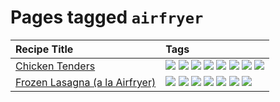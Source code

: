 # Pages tagged `airfryer`

|Recipe Title|Tags
|:---|:---|
|[Chicken Tenders](../recipes/chickentenders.md)|[![](https://img.shields.io/badge/tag-airfryer-9d5b24)](../tags/airfryer.md) [![](https://img.shields.io/badge/tag-amazing-6d71)](../tags/amazing.md) [![](https://img.shields.io/badge/tag-battered-9acea8)](../tags/battered.md) [![](https://img.shields.io/badge/tag-chicken-99d437)](../tags/chicken.md) [![](https://img.shields.io/badge/tag-crumbed-32f6f2)](../tags/crumbed.md) [![](https://img.shields.io/badge/tag-messy-6984a1)](../tags/messy.md) [![](https://img.shields.io/badge/tag-mine-acaf3f)](../tags/mine.md) [![](https://img.shields.io/badge/tag-sides-f47a18)](../tags/sides.md)|
|[Frozen Lasagna (a la Airfryer)](../recipes/lasagnaairfryer.md)|[![](https://img.shields.io/badge/tag-airfryer-9d5b24)](../tags/airfryer.md) [![](https://img.shields.io/badge/tag-cheesey-94b8ca)](../tags/cheesey.md) [![](https://img.shields.io/badge/tag-easy-d4602a)](../tags/easy.md) [![](https://img.shields.io/badge/tag-italian-eadebe)](../tags/italian.md) [![](https://img.shields.io/badge/tag-mine-acaf3f)](../tags/mine.md) [![](https://img.shields.io/badge/tag-pasta-5b6ac0)](../tags/pasta.md) [![](https://img.shields.io/badge/tag-reheating-e7673c)](../tags/reheating.md)|